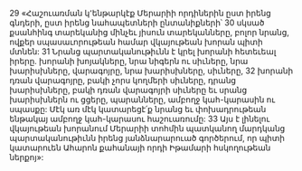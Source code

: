 29 «Հաշուառման կ՚ենթարկէք Մերարիի որդիներին ըստ իրենց գնդերի, ըստ իրենց նահապետների ընտանիքների՝ 30 սկսած քսանհինգ տարեկանից մինչեւ յիսուն տարեկանները, բոլոր նրանց, ովքեր սպասաւորութեան համար վկայութեան խորան պիտի մտնեն: 31 Նրանց պարտականութիւնն է կրել խորանի հետեւեալ իրերը. խորանի խոյակները, նրա նիգերն ու սիւները, նրա խարիսխները, վարագոյրը, նրա խարիսխները, սիւները, 32 խորանի դռան վարագոյրը, բակի չորս կողմերի սիւները, դրանց խարիսխները, բակի դռան վարագոյրի սիւները եւ սրանց խարիսխներն ու ցցերը, պարանները, ամբողջ կահ-կարասին ու սպասքը: Մէկ առ մէկ կատարեցէ՛ք նրանց եւ փոխադրութեան ենթակայ ամբողջ կահ-կարասու հաշուառումը: 33 Այս է լինելու վկայութեան խորանում Մերարիի տոհմին պատկանող մարդկանց պարտականութիւնն իրենց յանձնարարուած գործերում, որ պիտի կատարուեն Ահարոն քահանայի որդի Իթամարի հսկողութեան ներքոյ»:
